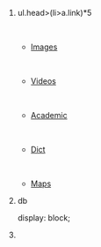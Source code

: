 1. ul.head>(li>a.link)*5

    <ul class="header">

   ​    <li><a href="" class="link">Images</a></li>

   ​    <li><a href="" class="link">Videos</a></li>

   ​    <li><a href="" class="link">Academic</a></li>

   ​    <li><a href="" class="link">Dict</a></li>

   ​    <li><a href="" class="link">Maps</a></li>

     </ul>

2. db

   display: block;

3. 